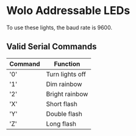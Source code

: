 # Wolo Addressable LEDs

To use these lights, the baud rate is 9600.

## Valid Serial Commands

| Command | Function |
|---|---|
| '0' | Turn lights off |
| '1' | Dim rainbow |
| '2' | Bright rainbow |
| 'X' | Short flash |
| 'Y' | Double flash |
| 'Z' | Long flash |
